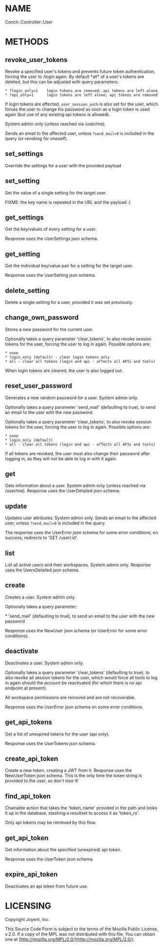 # NAME

Conch::Controller::User

# METHODS

## revoke\_user\_tokens

Revoke a specified user's tokens and prevents future token authentication,
forcing the user to /login again. By default \*all\* of a user's tokens are deleted,
but this can be adjusted with query parameters:

```
* ?login_only=1    login tokens are removed; api tokens are left alone
* ?api_only=1      login tokens are left alone; api tokens are removed
```

If login tokens are affected, `user_session_auth` is also set for the user, which forces the
user to change his password as soon as a login token is used again (but use of any existing api
tokens is allowed).

System admin only (unless reached via /user/me).

Sends an email to the affected user, unless `?send_mail=0` is included in the query (or
revoking for oneself).

## set\_settings

Override the settings for a user with the provided payload

## set\_setting

Set the value of a single setting for the target user.

FIXME: the key name is repeated in the URL and the payload :(

## get\_settings

Get the key/values of every setting for a user.

Response uses the UserSettings json schema.

## get\_setting

Get the individual key/value pair for a setting for the target user.

Response uses the UserSetting json schema.

## delete\_setting

Delete a single setting for a user, provided it was set previously.

## change\_own\_password

Stores a new password for the current user.

Optionally takes a query parameter 'clear\_tokens', to also revoke session tokens for the user,
forcing the user to log in again.  Possible options are:

```
* none
* login_only (default) - clear login tokens only
* all - clear all tokens (login and api - affects all APIs and tools)
```

When login tokens are cleared, the user is also logged out.

## reset\_user\_password

Generates a new random password for a user. System admin only.

Optionally takes a query parameter 'send\_mail' (defaulting to true), to send an
email to the user with the new password.

Optionally takes a query parameter 'clear\_tokens', to also revoke session tokens for the user,
forcing the user to log in again.  Possible options are:

```
* none
* login_only (default)
* all - clear all tokens (login and api - affects all APIs and tools)
```

If all tokens are revoked, the user must also change their password after logging in, as they
will not be able to log in with it again.

## get

Gets information about a user. System admin only (unless reached via /user/me).
Response uses the UserDetailed json schema.

## update

Updates user attributes. System admin only.
Sends an email to the affected user, unless `?send_mail=0` is included in the query.

The response uses the UserError json schema for some error conditions; on success, redirects to
'GET /user/:id'.

## list

List all active users and their workspaces. System admin only.
Response uses the UsersDetailed json schema.

## create

Creates a user. System admin only.

Optionally takes a query parameter:

\* 'send\_mail' (defaulting to true), to send an email to the user with the new password

Response uses the NewUser json schema (or UserError for some error conditions).

## deactivate

Deactivates a user. System admin only.

Optionally takes a query parameter 'clear\_tokens' (defaulting to true), to also revoke all
session tokens for the user, which would force all tools to log in again should the account be
reactivated (for which there is no api endpoint at present).

All workspace permissions are removed and are not recoverable.

Response uses the UserError json schema on some error conditions.

## get\_api\_tokens

Get a list of unexpired tokens for the user (api only).

Response uses the UserTokens json schema.

## create\_api\_token

Create a new token, creating a JWT from it.  Response uses the NewUserToken json schema.
This is the only time the token string is provided to the user, so don't lose it!

## find\_api\_token

Chainable action that takes the 'token\_name' provided in the path and looks it up in the
database, stashing a resultset to access it as 'token\_rs'.

Only api tokens may be retrieved by this flow.

## get\_api\_token

Get information about the specified (unexpired) api token.

Response uses the UserToken json schema.

## expire\_api\_token

Deactivates an api token from future use.

# LICENSING

Copyright Joyent, Inc.

This Source Code Form is subject to the terms of the Mozilla Public License,
v.2.0. If a copy of the MPL was not distributed with this file, You can obtain
one at [http://mozilla.org/MPL/2.0/](http://mozilla.org/MPL/2.0/).
